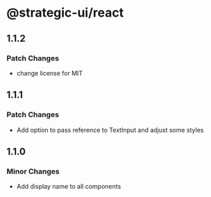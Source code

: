 # @strategic-ui/react

## 1.1.2

### Patch Changes

- change license for MIT

## 1.1.1

### Patch Changes

- Add option to pass reference to TextInput and adjust some styles

## 1.1.0

### Minor Changes

- Add display name to all components
